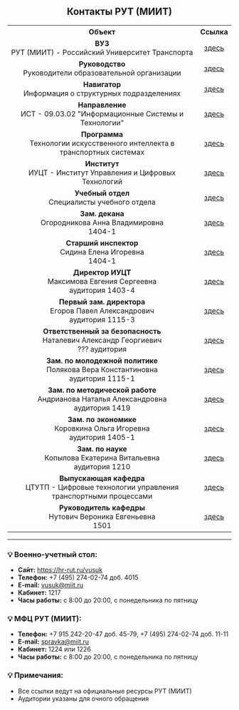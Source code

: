 <h2 align="center">Контакты РУТ (МИИТ)</h2>

<table align="center">
  <tr>
    <th align="center">Объект</th>
    <th align="center">Ссылка</th>
  </tr>
  <tr>
    <td align="center"><strong>ВУЗ</strong><br>РУТ (МИИТ) - Российский Университет Транспорта</td>
    <td align="center"><a href="https://www.miit.ru">здесь</a></td>
  </tr>
  <tr>
    <td align="center"><strong>Руководство</strong><br>Руководители образовательной организации</td>
    <td align="center"><a href="https://www.miit.ru/sveden/managers">здесь</a></td>
  </tr>
  <tr>
    <td align="center"><strong>Навигатор</strong><br>Информация о структурных подразделениях</td>
    <td align="center"><a href="https://navigator-rut.ru">здесь</a></td>
  </tr>
  <tr>
    <td align="center"><strong>Направление</strong><br>ИСТ - 09.03.02 "Информационные Системы и Технологии"</td>
    <td align="center"><a href="https://rut-miit.ru/page/173407">здесь</a></td>
  </tr>
  <tr>
    <td align="center"><strong>Программа</strong><br>Технологии искусственного интеллекта в транспортных системах</td>
    <td align="center"><a href="https://imiit.ru/bachelor/ii-transport">здесь</a></td>
  </tr>
  <tr>
    <td align="center"><strong>Институт</strong><br>ИУЦТ - Институт Управления и Цифровых Технологий</td>
    <td align="center"><a href="https://imiit.ru">здесь</a></td>
  </tr>
  <tr>
    <td align="center"><strong>Учебный отдел</strong><br>Специалисты учебного отдела</td>
    <td align="center"><a href="https://www.miit.ru/depts/261/people">здесь</a></td>
  </tr>
  <tr>
    <td align="center"><strong>Зам. декана</strong><br>Огородникова Анна Владимировна<br>1404-1</td>
    <td align="center"><a href="https://rut-miit.ru/people/1196378">здесь</a></td>
  </tr>
  <tr>
    <td align="center"><strong>Старший инспектор</strong><br>Сидина Елена Игоревна<br>1404-1</td>
    <td align="center"><a href="https://www.miit.ru/people/39838">здесь</a></td>
  </tr>
  <tr>
    <td align="center"><strong>Директор ИУЦТ</strong><br>Максимова Евгения Сергеевна<br>аудитория 1403-4</td>
    <td align="center"><a href="https://rut-miit.ru/people/42575">здесь</a></td>
  </tr>
  <tr>
    <td align="center"><strong>Первый зам. директора</strong><br>Егоров Павел Александрович<br>аудитория 1115-3</td>
    <td align="center"><a href="https://www.miit.ru/people/30832">здесь</a></td>
  </tr>
  <tr>
    <td align="center"><strong>Ответственный за безопасность</strong><br>Наталевич Александр Георгиевич<br>??? аудитория</td>
    <td align="center"><a href="https://www.miit.ru/people/1591">здесь</a></td>
  </tr>
  <tr>
    <td align="center"><strong>Зам. по молодежной политике</strong><br>Полякова Вера Константиновна<br>аудитория 1115-1</td>
    <td align="center"><a href="https://www.miit.ru/people/129245">здесь</a></td>
  </tr>
  <tr>
    <td align="center"><strong>Зам. по методической работе</strong><br>Андрианова Наталья Александровна<br>аудитория 1419</td>
    <td align="center"><a href="https://www.miit.ru/people/35002">здесь</a></td>
  </tr>
  <tr>
    <td align="center"><strong>Зам. по экономике</strong><br>Коровкина Ольга Игоревна<br>аудитория 1405-1</td>
    <td align="center"><a href="https://www.miit.ru/people/36801">здесь</a></td>
  </tr>
  <tr>
    <td align="center"><strong>Зам. по науке</strong><br>Копылова Екатерина Витальевна<br>аудитория 1210</td>
    <td align="center"><a href="https://www.miit.ru/people/20622">здесь</a></td>
  </tr>
  <tr>
    <td align="center"><strong>Выпускающая кафедра</strong><br>ЦТУТП - Цифровые технологии управления транспортными процессами</td>
    <td align="center"><a href="https://imiit.ru/kafedra/ctutp">здесь</a></td>
  </tr>
  <tr>
    <td align="center"><strong>Руководитель кафедры</strong><br>Нутович Вероника Евгеньевна<br>1501</td>
    <td align="center"><a href="https://www.miit.ru/people/5665">здесь</a></td>
  </tr>
</table>

---

### 💡 Военно-учетный стол:
- **Сайт:** https://hr-rut.ru/vusuk
- **Телефон:** +7 (495) 274-02-74 доб. 4015
- **E-mail:** vusuk@miit.ru
- **Кабинет:** 1217
- **Часы работы:** с 8:00 до 20:00, с понедельника по пятницу

### 💡 МФЦ РУТ (МИИТ):
- **Телефон:** +7 915 242-20-47 доб. 45-79, +7 (495) 274-02-74 доб. 11-11  
- **E-mail:** spravka@miit.ru  
- **Кабинет:** 1224 или 1226  
- **Часы работы:** с 8:00 до 20:00, с понедельника по пятницу

### 💡 Примечания:
- Все ссылки ведут на официальные ресурсы РУТ (МИИТ)
- Аудитории указаны для очного обращения
